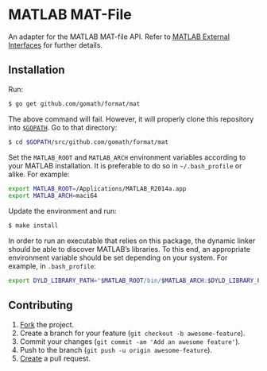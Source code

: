 # MATLAB MAT-File

An adapter for the MATLAB MAT-file API. Refer to
[MATLAB External Interfaces](http://www.mathworks.com/help/pdf_doc/matlab/apiext.pdf)
for further details.

## Installation

Run:

```bash
$ go get github.com/gomath/format/mat
```

The above command will fail. However, it will properly clone this repository
into [`$GOPATH`](https://golang.org/doc/code.html#GOPATH). Go to that
directory:

```bash
$ cd $GOPATH/src/github.com/gomath/format/mat
```

Set the `MATLAB_ROOT` and `MATLAB_ARCH` environment variables according to your
MATLAB installation. It is preferable to do so in `~/.bash_profile` or alike.
For example:

```bash
export MATLAB_ROOT=/Applications/MATLAB_R2014a.app
export MATLAB_ARCH=maci64
```

Update the environment and run:

```bash
$ make install
```

In order to run an executable that relies on this package, the dynamic linker
should be able to discover MATLAB’s libraries. To this end, an appropriate
environment variable should be set depending on your system. For example, in
`.bash_profile`:

```bash
export DYLD_LIBRARY_PATH="$MATLAB_ROOT/bin/$MATLAB_ARCH:$DYLD_LIBRARY_PATH"
```

## Contributing

1. [Fork](https://help.github.com/articles/fork-a-repo) the project.
2. Create a branch for your feature (`git checkout -b awesome-feature`).
3. Commit your changes (`git commit -am 'Add an awesome feature'`).
4. Push to the branch (`git push -u origin awesome-feature`).
5. [Create](https://help.github.com/articles/creating-a-pull-request)
   a pull request.
